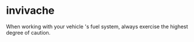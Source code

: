 # invivache
When working with your vehicle 's fuel system, always exercise the highest degree of caution.
